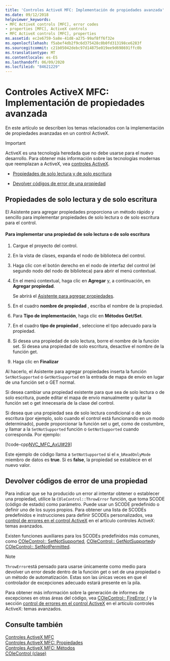 ```yaml
---
title: 'Controles ActiveX MFC: Implementación de propiedades avanzada'
ms.date: 09/12/2018
helpviewer_keywords:
- MFC ActiveX controls [MFC], error codes
- properties [MFC], ActiveX controls
- MFC ActiveX controls [MFC], properties
ms.assetid: ec2e6759-5a8e-41d8-a275-99af8ff6f32e
ms.openlocfilehash: f5abef4db2f9c6d375428c0b0fd313198ce6283f
ms.sourcegitcommit: c21b05042debc97d14875e019ee9d698691ffc0b
ms.translationtype: MT
ms.contentlocale: es-ES
ms.lasthandoff: 06/09/2020
ms.locfileid: "84621229"
---
```

# <a name="mfc-activex-controls-advanced-property-implementation"></a>Controles ActiveX MFC: Implementación de propiedades avanzada

En este artículo se describen los temas relacionados con la implementación de propiedades avanzadas en un control ActiveX.

>[!IMPORTANT]
> ActiveX es una tecnología heredada que no debe usarse para el nuevo desarrollo. Para obtener más información sobre las tecnologías modernas que reemplazan a ActiveX, vea [controles ActiveX](activex-controls.md).

- [Propiedades de solo lectura y de solo escritura](#_core_read2donly_and_write2donly_properties)

- [Devolver códigos de error de una propiedad](#_core_returning_error_codes_from_a_property)

## <a name="read-only-and-write-only-properties"></a><a name="_core_read2donly_and_write2donly_properties"></a>Propiedades de solo lectura y de solo escritura

El Asistente para agregar propiedades proporciona un método rápido y sencillo para implementar propiedades de solo lectura o de solo escritura para el control.

#### <a name="to-implement-a-read-only-or-write-only-property"></a>Para implementar una propiedad de solo lectura o de solo escritura

1. Cargue el proyecto del control.

1. En la vista de clases, expanda el nodo de biblioteca del control.

1. Haga clic con el botón derecho en el nodo de interfaz del control (el segundo nodo del nodo de biblioteca) para abrir el menú contextual.

1. En el menú contextual, haga clic en **Agregar** y, a continuación, en **Agregar propiedad**.

   Se abrirá el [Asistente para agregar propiedades](../ide/names-add-property-wizard.md).

1. En el cuadro **nombre de propiedad** , escriba el nombre de la propiedad.

1. Para **Tipo de implementación**, haga clic en **Métodos Get/Set**.

1. En el cuadro **tipo de propiedad** , seleccione el tipo adecuado para la propiedad.

1. Si desea una propiedad de solo lectura, borre el nombre de la función set. Si desea una propiedad de solo escritura, desactive el nombre de la función get.

1. Haga clic en **Finalizar**

Al hacerlo, el Asistente para agregar propiedades inserta la función `SetNotSupported` o `GetNotSupported` en la entrada de mapa de envío en lugar de una función set o GET normal.

Si desea cambiar una propiedad existente para que sea de solo lectura o de solo escritura, puede editar el mapa de envío manualmente y quitar la función set o get innecesaria de la clase del control.

Si desea que una propiedad sea de solo lectura condicional o de solo escritura (por ejemplo, solo cuando el control está funcionando en un modo determinado), puede proporcionar la función set u get, como de costumbre, y llamar a la `SetNotSupported` función o `GetNotSupported` cuando corresponda. Por ejemplo:

[!code-cpp[NVC_MFC_AxUI#29](codesnippet/cpp/mfc-activex-controls-advanced-property-implementation_1.cpp)]

Este ejemplo de código llama a `SetNotSupported` si el `m_bReadOnlyMode` miembro de datos es **true**. Si es **false**, la propiedad se establece en el nuevo valor.

## <a name="returning-error-codes-from-a-property"></a><a name="_core_returning_error_codes_from_a_property"></a>Devolver códigos de error de una propiedad

Para indicar que se ha producido un error al intentar obtener o establecer una propiedad, utilice la `COleControl::ThrowError` función, que toma SCODE (código de estado) como parámetro. Puede usar un SCODE predefinido o definir uno de los suyos propios. Para obtener una lista de SCODEs predefinidos e instrucciones para definir SCODEs personalizados, vea [control de errores en el control ActiveX](mfc-activex-controls-advanced-topics.md) en el artículo controles ActiveX: temas avanzados.

Existen funciones auxiliares para los SCODEs predefinidos más comunes, como [COleControl:: SetNotSupported](reference/colecontrol-class.md#setnotsupported), [COleControl:: GetNotSupported](reference/colecontrol-class.md#getnotsupported)y [COleControl:: SetNotPermitted](reference/colecontrol-class.md#setnotpermitted).

> [!NOTE]
> `ThrowError`está pensado para usarse únicamente como medio para devolver un error desde dentro de la función get o set de una propiedad o un método de automatización. Estas son las únicas veces en que el controlador de excepciones adecuado estará presente en la pila.

Para obtener más información sobre la generación de informes de excepciones en otras áreas del código, vea [COleControl:: FireError (](reference/colecontrol-class.md#fireerror) y la sección [control de errores en el control ActiveX](mfc-activex-controls-advanced-topics.md) en el artículo controles ActiveX: temas avanzados.

## <a name="see-also"></a>Consulte también

[Controles ActiveX MFC](mfc-activex-controls.md)<br/>
[Controles ActiveX MFC: Propiedades](mfc-activex-controls-properties.md)<br/>
[Controles ActiveX MFC: Métodos](mfc-activex-controls-methods.md)<br/>
[COleControl (clase)](reference/colecontrol-class.md)
